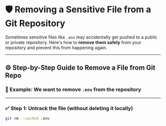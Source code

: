 # 🛡️ Removing a Sensitive File from a Git Repository

Sometimes sensitive files like `.env` may accidentally get pushed to a public or private repository. Here's how to **remove them safely** from your repository and prevent this from happening again.

---

## ⚙️ Step-by-Step Guide to Remove a File from Git Repo

### 📌 Example: We want to remove `.env` from the repository

---

### ✅ Step 1: Untrack the file (without deleting it locally)

```bash
git rm --cached .env
```
